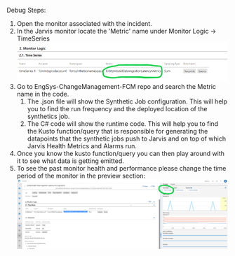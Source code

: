 Debug Steps:
1. Open the monitor associated with the incident. 
1. In the Jarvis monitor locate the 'Metric' name under Monitor Logic -> TimeSeries
	![alt text](media/JarvisMonitor.Logic.TimeSeries.png)
1. Go to EngSys-ChangeManagement-FCM repo and search the Metric name in the code.
	1. The .json file will show the Synthetic Job configuration. This will help you to find the run frequency and the deployed location of the synthetics job.
	1. The C# code will show the runtime code. This will help you to find the Kusto function/query that is responsible for generating the datapoints that the synthetic jobs push to Jarvis and on top of which Jarvis Health Metrics and Alarms run.
1. Once you know the kusto function/query you can then play around with it to see what data is getting emitted. 
1. To see the past monitor health and performance please change the time period of the monitor in the preview section:
	![alt text](media/JarvisMonitor.TimePeriod.png)	
